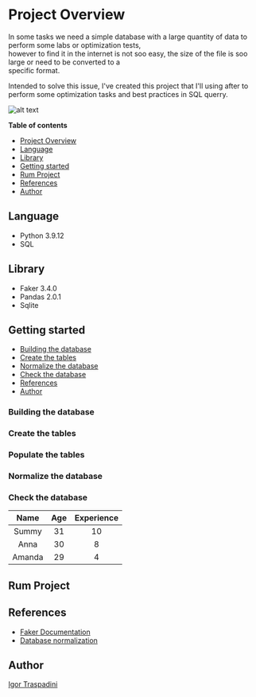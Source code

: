 # Project Overview

In some tasks we need a simple database with a large quantity of data to perform some labs or optimization tests,        
however to find it in the internet is not soo easy, the size of the file is soo large or need to be converted to a         
specific format.       

Intended to solve this issue, I've created this project that I'll using after to perform some optimization tasks and 
best practices in SQL querry.

![alt text](https://avinash333.files.wordpress.com/2019/08/spark-architecture.png?w=960)

**Table of contents**
- [Project Overview](#project-overview)
- [Language](#language)
- [Library](#library)
- [Getting started](#getting-started)
- [Rum Project](#rum-project)
- [References](#references)
- [Author](#author)

## Language
- Python  3.9.12
- SQL

## Library
- Faker   3.4.0
- Pandas  2.0.1
- Sqlite  

## Getting started

- [Building the database](#building-the-database)
- [Create the tables](#create-the-tables)
- [Normalize the database](#normalize-the-database)
- [Check the database](#check-the-database)
- [References](#references)
- [Author](#author)

### Building the database

### Create the tables

### Populate the tables

### Normalize the database

### Check the database

|  Name|Age|Experience|
|:----:|:-:|:--------:|
| Summy| 31|        10|
|  Anna| 30|         8|
|Amanda| 29|         4|

## Rum Project



## References 
- [Faker Documentation](https://faker.readthedocs.io/en/master/)
- [Database normalization](https://en.wikipedia.org/wiki/Database_normalization)


## Author

[Igor Traspadini](https://www.linkedin.com/in/igor-chieppe-traspadini/?locale=en_US)
